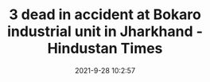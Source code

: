 ---
"title": "3 dead in accident at Bokaro industrial unit in Jharkhand - Hindustan Times"
"date": "2021-9-28 10:2:57"
"feed_name": "GOOGLENEWSINDUSTRIAL"
"feed_website": "https://news.google.com/search?q=industrial%2Bincident&hl=en-US&gl=US&ceid=US:en"
"feed_rss": "https://news.google.com/rss/search?q=industrial%2Bincident&hl=en-US&gl=US&ceid=US:en"
"link": "https://www.hindustantimes.com/india-news/3-dead-in-accident-at-bokaro-industrial-unit-in-jharkhand-101632823377868.html"
"source": "{'href': 'https://www.hindustantimes.com', 'title': 'Hindustan Times'}"
"file": "_posts/2021-1-1-0ecab4878c1dc946489abe085431874154b8d09d.md"
"accident": "1"
"drilling": "0"
"dead": "3"
"injured": "0"
"where": "industrial site"
"place": "Bokaro, Jharkhand"
---